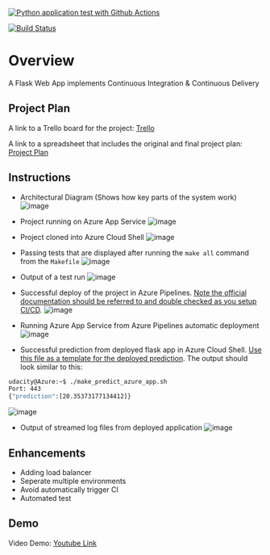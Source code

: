 [![Python application test with Github Actions](https://github.com/ngynanhtai/azure-ci-cd/actions/workflows/main.yml/badge.svg)](https://github.com/ngynanhtai/azure-ci-cd/actions/workflows/main.yml)

[![Build Status](https://dev.azure.com/odluser268853/python-project/_apis/build/status%2Fngynanhtai.azure-ci-cd?branchName=main)](https://dev.azure.com/odluser268853/python-project/_build/latest?definitionId=1&branchName=main)

# Overview

A Flask Web App implements Continuous Integration & Continuous Delivery

## Project Plan

A link to a Trello board for the project: [Trello](https://trello.com/invite/b/67132816942a751c9d371724/ATTI7640898009fb946f9d46ce31b4e2b4b5C12B0C25/udacity-project)

A link to a spreadsheet that includes the original and final project plan: [Project Plan](https://docs.google.com/spreadsheets/d/1W7-2dZRL0NmAcCXBJ_DMLMAVCHSuuxOiBartLt40X3E/edit?usp=sharing)

## Instructions

* Architectural Diagram (Shows how key parts of the system work)
![image](https://github.com/user-attachments/assets/d2f339e7-0d13-4739-b0e3-a80625075114)

* Project running on Azure App Service
![image](https://github.com/user-attachments/assets/b2248c23-919c-4665-b797-953cd005efb5)

* Project cloned into Azure Cloud Shell
![image](https://github.com/user-attachments/assets/10367c04-3368-406d-96a9-e79f26935982)

* Passing tests that are displayed after running the `make all` command from the `Makefile`
![image](https://github.com/user-attachments/assets/ad2b892e-5844-4ee7-b263-8a13de802719)

* Output of a test run
![image](https://github.com/user-attachments/assets/74907acf-8a3b-435b-adad-a8a806fe3b91)

* Successful deploy of the project in Azure Pipelines.  [Note the official documentation should be referred to and double checked as you setup CI/CD](https://docs.microsoft.com/en-us/azure/devops/pipelines/ecosystems/python-webapp?view=azure-devops).
![image](https://github.com/user-attachments/assets/b6142916-568a-4ae6-8dc5-d2be5e9779b4)

* Running Azure App Service from Azure Pipelines automatic deployment
![image](https://github.com/user-attachments/assets/731663ad-dfe0-4e95-804a-94214c31982f)


* Successful prediction from deployed flask app in Azure Cloud Shell.  [Use this file as a template for the deployed prediction](https://github.com/udacity/nd082-Azure-Cloud-DevOps-Starter-Code/blob/master/C2-AgileDevelopmentwithAzure/project/starter_files/flask-sklearn/make_predict_azure_app.sh).
The output should look similar to this:

```bash
udacity@Azure:~$ ./make_predict_azure_app.sh
Port: 443
{"prediction":[20.35373177134412]}
```
![image](https://github.com/user-attachments/assets/0366b8d8-605c-41d7-b586-fa7584fddaff)


* Output of streamed log files from deployed application
![image](https://github.com/user-attachments/assets/f273e7a3-1828-4449-ac0a-5796995e5961)

> 

## Enhancements

- Adding load balancer
- Seperate multiple environments
- Avoid automatically trigger CI
- Automated test

## Demo 

Video Demo: [Youtube Link](https://youtu.be/HhLkAQqzIyc)



